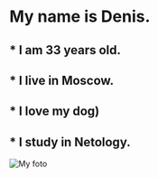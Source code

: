 # My name is Denis.

## * I am 33 years old.

## * I live in Moscow.

## * I love my dog)

## * I study in Netology.

![My foto](\C:\Users\home\Desktop\Denis\Me.jpg)